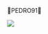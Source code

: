 
🦧PEDRO91🦧

![](https://blogger.googleusercontent.com/img/b/R29vZ2xl/AVvXsEjhD-obkq3u_MtMlBJUkSm_QxRK3rRgFu_YJ66HlteFSmSbX6gH1d8rBOv7Mq-dtMpY8U9zMo9pVRP7yw0bAuOOHSodpbs7_7uSuuES4RsptoMlv1ugKC1H_CKdkgw3tygUkEOYszbCtp8k/s400/jet_slim_gaillard_1954_.jpg)
